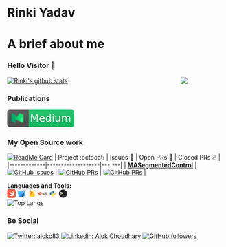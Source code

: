 # Rinki Yadav
# A brief about me
### Hello Visitor 👋
<code><img align='right' src='https://user-images.githubusercontent.com/5713670/87202985-820dcb80-c2b6-11ea-9f56-7ec461c497c3.gif' width='100"'></code>
[![Rinki's github stats](https://github-readme-stats.vercel.app/api?username=rinki-yadav&count_private=true&show_icons=true&theme=dark)](https://github.com/rinki-yadav/Aboutme)
<br>
### Publications 
[![Medium](https://github.com/alokc83/alokc83/blob/master/images/medium.svg)](https://medium.com/@alok.ch83)
<br>
### My Open Source work
[![ReadMe Card](https://github-readme-stats.vercel.app/api/pin/?username=alokc83&repo=MASegmentedControl)](https://github.com/alokc83/MASegmentedControl)
|      Project :octocat:   |     Issues :bug:   | Open PRs :bell:  | Closed PRs :fire:  |
|-------------|-------------------|---|---|
| [**MASegmentedControl**](https://github.com/alokc83/MASegmentedControl) | [![GitHub issues](https://img.shields.io/github/issues/alokc83/MASegmentedControl?color=green&logo=github&style=flat)](https://github.com/alokc83/MASegmentedControl/issues) | [![GitHub PRs](https://img.shields.io/github/issues-pr/alokc83/MASegmentedControl?style=flat&logo=github)](https://github.com/alokc83/MASegmentedControl/pulls)  | [![GitHub PRs](https://img.shields.io/github/issues-pr-closed/alokc83/MASegmentedControl?style=flat&color=critical&logo=github)](https://github.com/alokc83/MASegmentedControl/pulls?q=is%3Apr+is%3Aclosed)  |

**Languages and Tools:**  
<code><img height="20" src="https://raw.githubusercontent.com/github/explore/80688e429a7d4ef2fca1e82350fe8e3517d3494d/topics/swift/swift.png"></code>
<code><img height="20" src="https://raw.githubusercontent.com/github/explore/80688e429a7d4ef2fca1e82350fe8e3517d3494d/topics/xcode/xcode.png"></code>
<code><img height="20" src="https://raw.githubusercontent.com/github/explore/80688e429a7d4ef2fca1e82350fe8e3517d3494d/topics/firebase/firebase.png"></code>
<code><img height="20" src="https://raw.githubusercontent.com/github/explore/80688e429a7d4ef2fca1e82350fe8e3517d3494d/topics/git/git.png"></code>
<code><img height="20" src="https://raw.githubusercontent.com/github/explore/80688e429a7d4ef2fca1e82350fe8e3517d3494d/topics/python/python.png"></code>
<code><img height="20" src="https://raw.githubusercontent.com/github/explore/80688e429a7d4ef2fca1e82350fe8e3517d3494d/topics/terminal/terminal.png"></code>
<br>
![Top Langs](https://github-readme-stats.vercel.app/api/top-langs/?username=alokc83&layout=compact)

### Be Social 
[![Twitter: alokc83](https://img.shields.io/twitter/follow/alokc83?style=social)](https://twitter.com/alokc83)
[![Linkedin: Alok Choudhary](https://img.shields.io/badge/-AlokChoudhary-blue?style=flat-square&logo=Linkedin&logoColor=white&link=www.linkedin.com/in/alok-choudhary-628baa127)](www.linkedin.com/in/alok-choudhary-628baa127)
[![GitHub followers](https://img.shields.io/github/followers/anmol098?label=Follow&style=social)](https://github.com/alokc83)

<!--GITHUB_ACTIVITY:{"rows": 5, "raw": true}-->
<!--
**alokc83/alokc83** is a ✨ _special_ ✨ repository because its `README.md` (this file) appears on your GitHub profile.

Here are some ideas to get you started:

- 🔭 I’m currently working on ...
- 🌱 I’m currently learning ...
- 👯 I’m looking to collaborate on ...
- 🤔 I’m looking for help with ...
- 💬 Ask me about ...
- 📫 How to reach me: ...
- 😄 Pronouns: ...
- ⚡ Fun fact: ...
-->
